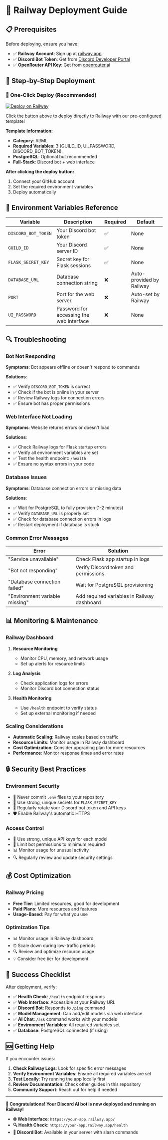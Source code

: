 # 🚀 Railway Deployment Guide

## 📋 Prerequisites

Before deploying, ensure you have:

- ✅ **Railway Account**: Sign up at [railway.app](https://railway.app)
- ✅ **Discord Bot Token**: Get from [Discord Developer Portal](https://discord.com/developers/applications)
- ✅ **OpenRouter API Key**: Get from [openrouter.ai](https://openrouter.ai)



## 🚀 Step-by-Step Deployment

### 🚀 One-Click Deploy (Recommended)

[![Deploy on Railway](https://railway.com/button.svg)](https://railway.com/deploy/cozy-comfort)

Click the button above to deploy directly to Railway with our pre-configured template!

**Template Information:**
- **Category**: AI/ML
- **Required Variables**: 3 (GUILD_ID, UI_PASSWORD, DISCORD_BOT_TOKEN)
- **PostgreSQL**: Optional but recommended
- **Full-Stack**: Discord bot + web interface

**After clicking the deploy button:**
1. Connect your GitHub account
2. Set the required environment variables
3. Deploy automatically



## 🔧 Environment Variables Reference

| Variable | Description | Required | Default |
|----------|-------------|----------|---------|
| `DISCORD_BOT_TOKEN` | Your Discord bot token | ✅ | None |
| `GUILD_ID` | Your Discord server ID | ✅ | None |
| `FLASK_SECRET_KEY` | Secret key for Flask sessions | ✅ | None |
| `DATABASE_URL` | Database connection string | ❌ | Auto-provided by Railway |
| `PORT` | Port for the web server | ❌ | Auto-set by Railway |
| `UI_PASSWORD` | Password for accessing the web interface | ❌ | None |

## 🔍 Troubleshooting

### Bot Not Responding

**Symptoms**: Bot appears offline or doesn't respond to commands

**Solutions**:
- ✅ Verify `DISCORD_BOT_TOKEN` is correct
- ✅ Check if the bot is online in your server
- ✅ Review Railway logs for connection errors
- ✅ Ensure bot has proper permissions

### Web Interface Not Loading

**Symptoms**: Website returns errors or doesn't load

**Solutions**:
- ✅ Check Railway logs for Flask startup errors
- ✅ Verify all environment variables are set
- ✅ Test the health endpoint: `/health`
- ✅ Ensure no syntax errors in your code

### Database Issues

**Symptoms**: Database connection errors or missing data

**Solutions**:
- ✅ Wait for PostgreSQL to fully provision (1-2 minutes)
- ✅ Verify `DATABASE_URL` is properly set
- ✅ Check for database connection errors in logs
- ✅ Restart deployment if database is stuck

### Common Error Messages

| Error | Solution |
|-------|----------|
| "Service unavailable" | Check Flask app startup in logs |
| "Bot not responding" | Verify Discord token and permissions |
| "Database connection failed" | Wait for PostgreSQL provisioning |
| "Environment variable missing" | Add required variables in Railway dashboard |

## 📊 Monitoring & Maintenance

### Railway Dashboard

1. **Resource Monitoring**
   - Monitor CPU, memory, and network usage
   - Set up alerts for resource limits

2. **Log Analysis**
   - Check application logs for errors
   - Monitor Discord bot connection status

3. **Health Monitoring**
   - Use `/health` endpoint to verify status
   - Set up external monitoring if needed

### Scaling Considerations

- **Automatic Scaling**: Railway scales based on traffic
- **Resource Limits**: Monitor usage in Railway dashboard
- **Cost Optimization**: Consider upgrading plan for more resources
- **Performance**: Monitor response times and error rates

## 🔒 Security Best Practices

### Environment Security
- 🚫 Never commit `.env` files to your repository
- 🔐 Use strong, unique secrets for `FLASK_SECRET_KEY`
- 🔄 Regularly rotate your Discord bot token and API keys
- 🛡️ Enable Railway's automatic HTTPS

### Access Control
- 🔑 Use strong, unique API keys for each model
- 👥 Limit bot permissions to minimum required
- 📊 Monitor usage for unusual activity
- 🔍 Regularly review and update security settings

## 💰 Cost Optimization

### Railway Pricing
- **Free Tier**: Limited resources, good for development
- **Paid Plans**: More resources and features
- **Usage-Based**: Pay for what you use

### Optimization Tips
- 📊 Monitor usage in Railway dashboard
- ⏰ Scale down during low-traffic periods
- 🔍 Review and optimize resource usage
- 💡 Consider free tier for development

## 🎉 Success Checklist

After deployment, verify:

- ✅ **Health Check**: `/health` endpoint responds
- ✅ **Web Interface**: Accessible at your Railway URL
- ✅ **Discord Bot**: Responds to `/ping` command
- ✅ **Model Management**: Can add/edit models via web interface
- ✅ **AI Chat**: `/ask` command works with your models
- ✅ **Environment Variables**: All required variables set
- ✅ **Database**: PostgreSQL connected (if using)

## 🆘 Getting Help

If you encounter issues:

1. **Check Railway Logs**: Look for specific error messages
2. **Verify Environment Variables**: Ensure all required variables are set
3. **Test Locally**: Try running the app locally first
4. **Review Documentation**: Check other guides in this repository
5. **Community Support**: Reach out for help if needed

---

**🎉 Congratulations! Your Discord AI bot is now deployed and running on Railway!**

- **🌐 Web Interface**: `https://your-app.railway.app/`
- **🔍 Health Check**: `https://your-app.railway.app/health`
- **🤖 Discord Bot**: Available in your server with slash commands 